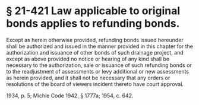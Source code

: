 # § 21-421 Law applicable to original bonds applies to refunding bonds.

<p>Except as herein otherwise provided, refunding bonds issued hereunder shall be authorized and issued in the manner provided in this chapter for the authorization and issuance of other bonds of such drainage project, and except as above provided no notice or hearing of any kind shall be necessary to the authorization, sale or issuance of such refunding bonds or to the readjustment of assessments or levy additional or new assessments as herein provided, and it shall not be necessary that any orders or resolutions of the board of viewers incident thereto have court approval.</p><p>1934, p. 5; Michie Code 1942, § 1777a; 1954, c. 642.</p>